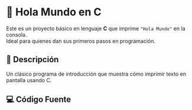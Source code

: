 # 👋 Hola Mundo en C

Este es un proyecto básico en lenguaje **C** que imprime `"Hola Mundo"` en la consola.  
Ideal para quienes dan sus primeros pasos en programación.

## 📄 Descripción

Un clásico programa de introducción que muestra cómo imprimir texto en pantalla usando C.

## 💻 Código Fuente


